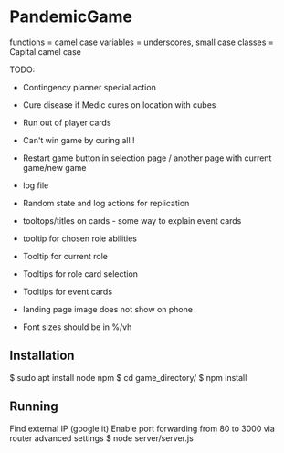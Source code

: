 # PandemicGame

functions = camel case
variables = underscores, small case
classes = Capital camel case

TODO:

* Contingency planner special action
* Cure disease if Medic cures on location with cubes
* Run out of player cards
* Can't win game by curing all !

* Restart game button in selection page / another page with current game/new game

* log file
* Random state and log actions for replication

* tooltops/titles on cards - some way to explain event cards
* tooltip for chosen role abilities
* Tooltip for current role
* Tooltips for role card selection
* Tooltips for event cards

* landing page image does not show on phone
* Font sizes should be in %/vh

## Installation

$ sudo apt install node npm
$ cd game_directory/
$ npm install

## Running

Find external IP (google it)
Enable port forwarding from 80 to 3000 via router advanced settings
$ node server/server.js
